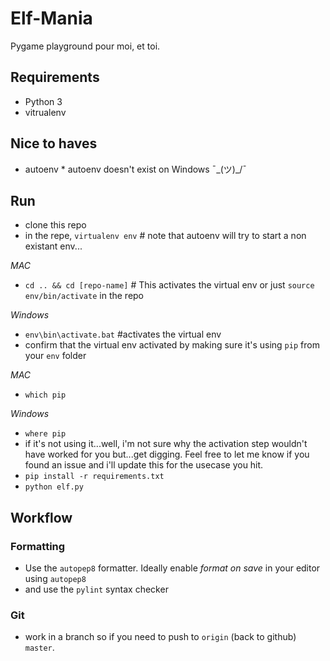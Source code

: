 # Elf-Mania
Pygame playground pour moi, et toi.

## Requirements

 - Python 3
 - vitrualenv

## Nice to haves
 - autoenv * autoenv doesn't exist on Windows ¯\_(ツ)_/¯

## Run

- clone this repo
- in the repe, `virtualenv env` # note that autoenv will try to start a non existant env...

*MAC*
 - `cd .. && cd [repo-name]` # This activates the virtual env or just `source env/bin/activate` in the repo
 
*Windows*
 - `env\bin\activate.bat` #activates the virtual env
- confirm that the virtual env activated by making sure it's using `pip` from your `env` folder

*MAC*
 - `which pip`
 
*Windows*
 - `where pip`
- if it's not using it...well, i'm not sure why the activation step wouldn't have worked for you but...get digging.  Feel free to let me know if you found an issue and i'll update this for the usecase you hit.
- `pip install -r requirements.txt`
- `python elf.py`

## Workflow

### Formatting
- Use the `autopep8` formatter.  Ideally enable *format on save* in your editor using `autopep8`
- and use the `pylint` syntax checker

### Git
- work in a branch so if you need to push to `origin` (back to github)  `master`.
